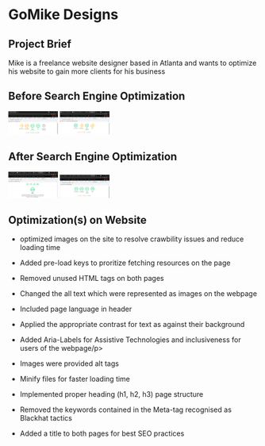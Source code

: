 <html lang="en">
<head></head>
<body>
<h1>GoMike Designs</h1>
<h2>Project Brief</h2>
<p>Mike is a freelance website designer based in Atlanta and wants to optimize his website to gain more clients for his business</p>

<h2>Before Search Engine Optimization</h2>
<img src="screenshots/before_SEO_page_one.png" class="center-block image-resize-mode" width="100" height="" alt="before page one search engine optimization"></img>
<img src="screenshots/before_SEO_page_two.png" class="center-block image-resize-mode" width="100" height="" alt="before Page two search engine optimization"></img>
<h2>After Search Engine Optimization</h2>
<img src="screenshots/page one_SEO.png" class="center-block image-resize-mode" width="100" height="" alt="before page one search engine optimization"></img>
<img src="screenshots/page two_SEO.png" class="center-block image-resize-mode" width="100" height="" alt="before page two search engine optimization"></img>

<h2>Optimization(s) on Website</h2>
<ul>
<li><p>optimized images on the site to resolve crawbility issues and reduce loading time</p></li>
<li><p>Added pre-load keys to proritize fetching resources on the page</p></li>
<li><p>Removed unused HTML tags on both pages</p></li>
<li><p>Changed the all text which were represented as images on the webpage</p></li>
<li><p>Included page language in header</p></li>
<li><p>Applied the appropriate contrast for text as against their background</p></li>
<li><p>Added Aria-Labels for Assistive Technologies and inclusiveness for users of the webpage/p></li>
<li><p>Images were provided alt tags</p></li>
<li><p>Minify files for faster loading time</p></li>
<li><p>Implemented proper heading (h1, h2, h3) page structure</p></li>
<li><p>Removed the keywords contained in the Meta-tag recognised as Blackhat tactics</p></li>
<li><p>Added a title to both pages for best SEO practices</p></li>
</ul>

